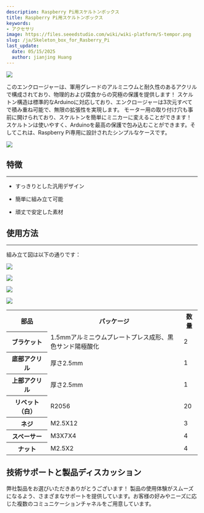 ```yaml
---
description: Raspberry Pi用スケルトンボックス
title: Raspberry Pi用スケルトンボックス
keywords:
- アクセサリ
image: https://files.seeedstudio.com/wiki/wiki-platform/S-tempor.png
slug: /ja/Skeleton_box_for_Rasberry_Pi
last_update:
  date: 05/15/2025
  author: jianjing Huang
---
```



![](https://files.seeedstudio.com/wiki/Skeleton_box_for_Rasberry_Pi/img/Pi_skeleton_02.jpg)

このエンクロージャーは、軍用グレードのアルミニウムと耐久性のあるアクリルで構成されており、物理的および腐食からの究極の保護を提供します！ スケルトン構造は標準的なArduinoに対応しており、エンクロージャーは3次元すべてで積み重ね可能で、無限の拡張性を実現します。 モーター用の取り付け穴も事前に開けられており、スケルトンを簡単にミニカーに変えることができます！ スケルトンは使いやすく、Arduinoを最高の保護で包み込むことができます。そしてこれは、Raspberry Pi専用に設計されたシンプルなケースです。

[![](https://files.seeedstudio.com/wiki/Seeed-WiKi/docs/images/300px-Get_One_Now_Banner-ragular.png)](https://www.seeedstudio.com/Skeleton-box-for-Raspberry-Pi-p-1547.html)

## 特徴

---

* すっきりとした汎用デザイン

* 簡単に組み立て可能

* 頑丈で安定した素材

## 使用方法

---
組み立て図は以下の通りです：

![](https://files.seeedstudio.com/wiki/Skeleton_box_for_Rasberry_Pi/img/Skeleton_Box1.jpg)

![](https://files.seeedstudio.com/wiki/Skeleton_box_for_Rasberry_Pi/img/Skeleton_Box2.jpg)

![](https://files.seeedstudio.com/wiki/Skeleton_box_for_Rasberry_Pi/img/Skeleton_Box3.jpg)

![](https://files.seeedstudio.com/wiki/Skeleton_box_for_Rasberry_Pi/img/Skeleton_Box4.jpg)

<table cellSpacing={0} width="80%">
  <tbody>
    <tr>
      <th scope="col">部品</th>
      <th scope="col">パッケージ</th>
      <th scope="col">数量</th>
    </tr>
    <tr>
      <th scope="row">ブラケット</th>
      <td>1.5mmアルミニウムプレートプレス成形、黒色サンド陽極酸化</td>
      <td>2</td>
    </tr>
    <tr>
      <th scope="row">底部アクリル</th>
      <td>厚さ2.5mm</td>
      <td>1</td>
    </tr>
    <tr>
      <th scope="row">上部アクリル</th>
      <td>厚さ2.5mm</td>
      <td>1</td>
    </tr>
    <tr>
      <th scope="row">リベット（白）</th>
      <td>R2056</td>
      <td>20</td>
    </tr>
    <tr>
      <th scope="row">ネジ</th>
      <td>M2.5X12</td>
      <td>3</td>
    </tr>
    <tr>
      <th scope="row">スペーサー</th>
      <td>M3X7X4</td>
      <td>4</td>
    </tr>
    <tr>
      <th scope="row">ナット</th>
      <td>M2.5X2</td>
      <td>4</td>
    </tr>
  </tbody>
</table>

## 技術サポートと製品ディスカッション

弊社製品をお選びいただきありがとうございます！ 製品の使用体験がスムーズになるよう、さまざまなサポートを提供しています。お客様の好みやニーズに応じた複数のコミュニケーションチャネルをご用意しています。

<div class="button_tech_support_container">
<a href="https://forum.seeedstudio.com/" class="button_forum"></a> 
<a href="https://www.seeedstudio.com/contacts" class="button_email"></a>
</div>

<div class="button_tech_support_container">
<a href="https://discord.gg/eWkprNDMU7" class="button_discord"></a> 
<a href="https://github.com/Seeed-Studio/wiki-documents/discussions/69" class="button_discussion"></a>
</div>